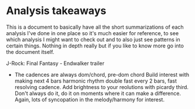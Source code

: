 # Analysis takeaways
This is a document to basically have all the short summarizations of each analysis I've done in one place so it's much easier for reference, to see which analysis I might want to check out and to also just see patterns in certain things. Nothing in depth really but if you like to know more go into the document itself.

J-Rock: Final Fantasy - Endwalker trailer
- The cadences are always dom/chord, pre-dom chord
Build interest with making next 4 bars harmonic rhythm double fast every 2 bars, fast resolving cadence.
Add brightness to your reolutions with picardy third. Don't always do it, do it on moments where it can make a difference.
Again, lots of syncopation in the melody/harmony for interest.
